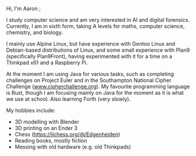 

Hi, I'm Aaron ;

I study computer science and am very interested in AI and digital forensics. Currently, I am in sixth form, taking A levels for maths, computer science, chemistry, and biology.

I mainly use Alpine Linux, but have experience with Gentoo Linux and Debian-based distributions of Linux, and some small experience with Plan9 (specifically Plan9Front), having experimented with it for a time on a Thinkpad x61 and a Raspberry Pi.

At the moment I am using Java for various tasks, such as completing challenges on Project Euler and in the Southampton National Cipher Challenge (www.cipherchallenge.org). My favourite programming language is Rust, though I am focusing mainly on Java for the moment as it is what we use at school. Also learning Forth (very slowly).

My hobbies include:

- 3D modelling with Blender
- 3D printing on an Ender 3
- Chess (https://lichess.org/@/Edgenheiden)
- Reading books, mostly fiction
- Messing with old hardware (e.g. old Thinkpads)

